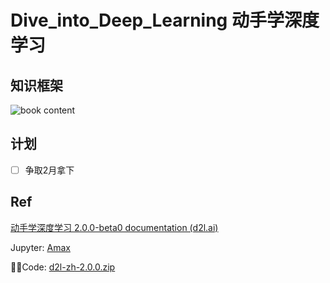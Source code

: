 # Dive_into_Deep_Learning 动手学深度学习

## 知识框架

![book content](https://zh.d2l.ai/_images/book-org.svg)

## 计划

- [ ] 争取2月拿下

## Ref

[动手学深度学习 2.0.0-beta0 documentation (d2l.ai)](https://zh.d2l.ai/index.html)

Jupyter: [Amax](http://192.168.135.15:8888/tree?)

👨‍💻Code: [d2l-zh-2.0.0.zip](https://zh-v2.d2l.ai/d2l-zh-2.0.0.zip)

